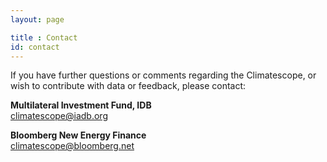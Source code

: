```yaml
---
layout: page

title : Contact
id: contact
---
```

If you have further questions or comments regarding the Climatescope, or wish to contribute with data or feedback, please contact:


**Multilateral Investment Fund, IDB**  
[climatescope@iadb.org](mailto:climatescope@iadb.org)

**Bloomberg New Energy Finance**  
[climatescope@bloomberg.net](mailto:climatescope@bloomberg.net)